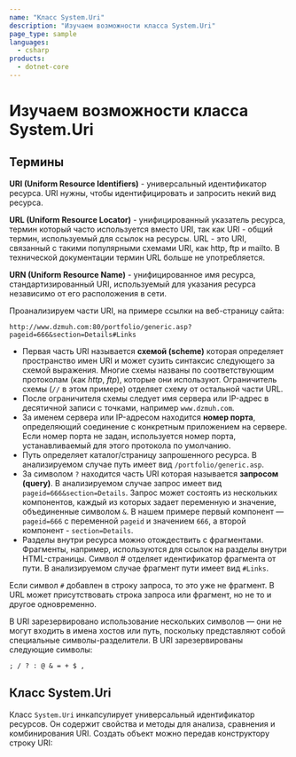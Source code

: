 ```yaml
---
name: "Класс System.Uri"
description: "Изучаем возможности класса System.Uri"
page_type: sample
languages:
  - csharp
products:
  - dotnet-core
---
```

# Изучаем возможности класса System.Uri

## Термины

**URI (Uniform Resource Identifiers)** - универсальный идентификатор ресурса. URI нужны, чтобы идентифицировать и запросить некий вид ресурса.

**URL (Uniform Resource Locator)** - унифицированный указатель ресурса, термин который часто используется вместо URI, так как URI - общий термин, используемый для ссылок на ресурсы. URL - это URI, связанный с такими популярными схемами URI, как http, ftp и mailto. В технической документации термин URL больше не употребляется.


**URN (Uniform Resource Name)** - унифицированное имя ресурса, стандартизированный URI, используемый для указания ресурса независимо от его расположения в сети.

Проанализируем части URI, на примере ссылки на веб-страницу сайта:

```text
http://www.dzmuh.com:80/portfolio/generic.asp?pageid=666&section=Details#Links
```

* Первая часть URI называется **схемой (scheme)** которая определяет пространство имен URI и может сузить синтаксис следующего за схемой выражения. Многие схемы названы по соответствующим протоколам (как *http*, *ftp*), которые они используют. Ограничитель схемы (`//` в этом примере) отделяет схему от остальной части URL.
* После ограничителя схемы следует имя сервера или IP-адрес в десятичной записи с точками, например `www.dzmuh.com`.
* За именем сервера или IP-адресом находится **номер порта**, определяющий соединение с конкретным приложением на сервере. Если номер порта не задан, используется номер порта, устанавливаемый для этого протокола по умолчанию.
* Путь определяет каталог/страницу запрошенного ресурса. В анализируемом случае путь имеет вид `/portfolio/generic.asp`.
* За символом `?` находится часть URI которая называется **запросом (query)**. В анализируемом случае запрос имеет вид `pageid=666&section=Details`. Запрос может состоять из нескольких компонентов, каждый из которых задает переменную и значение, объединенные символом `&`. В нашем примере первый компонент — `pageid=666` с переменной `pageid` и значением `666`, а второй компонент - `section=Details`.
* Разделы внутри ресурса можно отождествить с фрагментами. Фрагменты, например, используются для ссылок на разделы внутри HTML-страницы. Символ # отделяет идентификатор фрагмента от пути. В анализируемом случае фрагмент пути имеет вид `#Links`.

Если символ `#` добавлен в строку запроса, то это уже не фрагмент. В URL может присутствовать строка запроса или фрагмент, но не то и другое одновременно.

В URI зарезервировано использование нескольких символов — они не могут входить в имена хостов или путь, поскольку представляют собой специальные символы-разделители. В URI зарезервированы следующие символы:

```text
; / ? : @ & = + $ ,
```

## Класс System.Uri

Класс `System.Uri` инкапсулирует универсальный идентификатор ресурсов. Он содержит свойства и методы для анализа, сравнения и комбинирования URI. Создать объект можно передав конструктору строку URI: 


```cs --region UrlParser --source-file .\ExploreSystemUri\Program.cs --project .\ExploreSystemUri\ExploreSystemUri.csproj
```